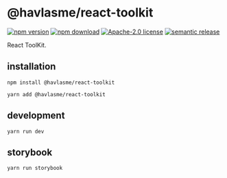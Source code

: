 # @havlasme/react-toolkit

[![npm version][npm-version-image]][npm-version-link]
[![npm download][npm-download-image]][npm-download-link]
[![Apache-2.0 license][license-image]][license-link]
[![semantic release][semantic-release-image]][semantic-release-link]

React ToolKit.

## installation

```
npm install @havlasme/react-toolkit
```

```
yarn add @havlasme/react-toolkit
```

## development

```
yarn run dev
```

## storybook

```
yarn run storybook
```

[npm-version-image]: https://img.shields.io/npm/v/@havlasme/react-toolkit.svg?style=flat-square
[npm-version-link]: https://npmjs.org/package/@havlasme/react-toolkit
[npm-download-image]: https://img.shields.io/npm/dm/@havlasme/react-toolkit.svg?style=flat-square
[npm-download-link]: https://npmcharts.com/compare/@havlasme/react-toolkit?minimal=true
[license-image]: https://img.shields.io/badge/license-Apache2.0-blue.svg?style=flat-square
[license-link]: LICENSE
[semantic-release-image]: https://img.shields.io/badge/%20%20%F0%9F%93%A6%F0%9F%9A%80-semantic--release-e10079.svg?style=flat-square
[semantic-release-link]: https://github.com/semantic-release/semantic-release
